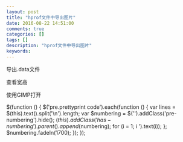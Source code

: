 ```yaml
---
layout: post
title: "hprof文件中导出图片"
date: 2016-08-22 14:51:00 
comments: true
categories: []
tags: []
description: "hprof文件中导出图片"
keywords: 
---
```



 
  
   导出.data文件
   
    
   
  
  
   查看宽高
   
    
   
  
  
   使用GIMP打开
  
 
 
  $(function () {
                $('pre.prettyprint code').each(function () {
                    var lines = $(this).text().split('\n').length;
                    var $numbering = $('').addClass('pre-numbering').hide();
                    $(this).addClass('has-numbering').parent().append($numbering);
                    for (i = 1; i ').text(i));
                    };
                    $numbering.fadeIn(1700);
                });
            });
 


